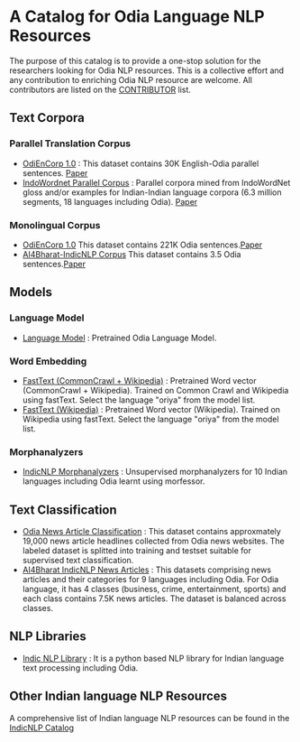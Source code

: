 # A Catalog for Odia Language NLP Resources
The purpose of this catalog is to provide a one-stop solution for the researchers looking for Odia NLP resources. This is a collective effort and any contribution to enriching Odia NLP resource are welcome. All contributors are listed on the <a href="https://github.com/shantipriyap/Odia-NLP-Resource-Catalog/blob/master/CONTRIBUTORS.md">CONTRIBUTOR</a> list. 

## Text Corpora

### Parallel Translation Corpus
* <a href="https://lindat.mff.cuni.cz/repository/xmlui/handle/11234/1-2879">OdiEnCorp 1.0</a> : This dataset contains 30K English-Odia parallel sentences. <a href="https://link.springer.com/chapter/10.1007/978-981-13-9282-5_47">Paper</a> 
* <a href="https://github.com/anoopkunchukuttan/indowordnet_parallel">IndoWordnet Parallel Corpus</a> : Parallel corpora mined from IndoWordNet gloss and/or examples for Indian-Indian language corpora (6.3 million segments, 18 languages including Odia). <a href="https://github.com/anoopkunchukuttan/indowordnet_parallel/blob/master/iwn_parallel_2020.pdf">Paper</a> 

### Monolingual Corpus
* <a href="https://lindat.mff.cuni.cz/repository/xmlui/handle/11234/1-2879">OdiEnCorp 1.0</a> This dataset contains 221K Odia sentences.<a href="https://link.springer.com/chapter/10.1007/978-981-13-9282-5_47">Paper</a> 
* <a href="https://github.com/ai4bharat-indicnlp/indicnlp_corpus">AI4Bharat-IndicNLP Corpus</a> This dataset contains 3.5 Odia sentences.<a href="https://github.com/ai4bharat-indicnlp/indicnlp_corpus/blob/master/ai4bharat-indicnlp-corpus-2020.pdf">Paper</a>

## Models

### Language Model
* <a href="https://github.com/goru001/nlp-for-odia">Language Model</a> : Pretrained Odia Language Model. 

### Word Embedding
* <a href="https://fasttext.cc/docs/en/crawl-vectors.html">FastText (CommonCrawl + Wikipedia)</a> : Pretrained Word vector (CommonCrawl + Wikipedia). Trained on Common Crawl and Wikipedia using fastText. Select the language "oriya" from the model list.
* <a href="https://fasttext.cc/docs/en/pretrained-vectors.html">FastText (Wikipedia)</a> : Pretrained Word vector (Wikipedia). Trained on Wikipedia using fastText. Select the language "oriya" from the model list.

### Morphanalyzers
* <a href="https://github.com/ai4bharat-indicnlp/indicnlp_corpus">IndicNLP Morphanalyzers</a> : Unsupervised morphanalyzers for 10 Indian languages including Odia learnt using morfessor.


## Text Classification
* <a href="https://www.kaggle.com/disisbig/odia-news-dataset">Odia News Article Classification</a> : This dataset contains approxmately 19,000 news article headlines collected from Odia news websites. The labeled dataset is splitted into training and testset suitable for supervised text classification. 
* <a href="https://github.com/ai4bharat-indicnlp/indicnlp_corpus">AI4Bharat IndicNLP News Articles</a> : This datasets comprising news articles and their categories for 9 languages including Odia. For Odia language, it has 4 classes (business, crime, entertainment, sports) and each class contains 7.5K news articles. The dataset is balanced across classes.

## NLP Libraries
* <a href="https://github.com/anoopkunchukuttan/indic_nlp_library">Indic NLP Library</a> : It is a python based NLP library for Indian language text processing including Odia.  


## Other Indian language NLP Resources
A comprehensive list of Indian language NLP resources can be found in the <a href="https://github.com/indicnlpweb/indicnlp_catalog">IndicNLP Catalog</a> 

